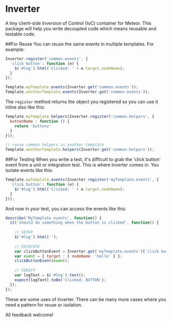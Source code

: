 Inverter
========
A tiny client-side Inversion of Control (IoC) container for Meteor. This package will help you write
decoupled code which means reusable and testable code.

##For Reuse
You can reuse the same events in multiple templates. For example:

```javascript
Inverter.register('common.events', {
  'click button': function (e) {
    $('#log').html('Clicked: ' + e.target.nodeName);
  }
});

Template.myTemplate.events(Inverter.get('common.events'));
Template.anotherTemplate.events(Inverter.get('common.events'));
```

The `register` method returns the object you registered so you can use it inline also like this:

```javascript
Template.myTemplate.helpers(Inverter.register('common.helpers', {
  buttonName : function () {
    return 'buttonz'
  }
}));

// reuse common helpers in another template
Template.anotherTemplate.helpers(Inverter.get('common.helpers'));
```

##For Testing
When you write a test, it's difficult to grab the 'click button' event from a unit or integration
test. This is where Inverter comes in. You isolate events like this:

```javascript
Template.myTemplate.events(Inverter.register('myTemplate.events', {
  'click button': function (e) {
    $('#log').html('Clicked: ' + e.target.nodeName);
  }
}));
```

And now in your test, you can access the events like this:

```javascript
describe('MyTemplate events', function() {
  it('should do something when the button is clicked', function() {
    
    // SETUP
    $('#log').html('');
    
    // EXCECUTE
    var clickButtonEvent = Inverter.get('myTemplate.events')['click button'];
    var event = { target : { nodeName: 'hello' } };
    clickButtonEvent(event);
  
    // VERIFY
    var logText = $('#log').text();
    expect(logText).toBe('Clicked: BUTTON');
  });
});

```

These are some uses of Inverter. There can be many more cases where you need a pattern for reuse or isolation.

All feedback welcome!
